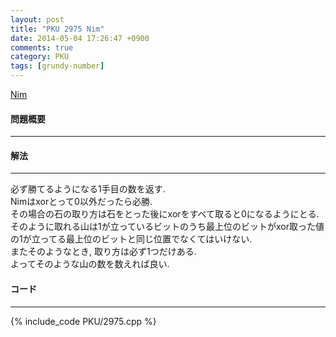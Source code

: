 ```yaml
---
layout: post
title: "PKU 2975 Nim"
date: 2014-05-04 17:26:47 +0900
comments: true
category: PKU
tags: [grundy-number]
---
```


[Nim](http://poj.org/problem?id=2975)

#### 問題概要

****

#### 解法

****

必ず勝てるようになる1手目の数を返す.  
Nimはxorとって0以外だったら必勝.  
その場合の石の取り方は石をとった後にxorをすべて取ると0になるようにとる.  
そのように取れる山は1が立っているビットのうち最上位のビットがxor取った値の1が立ってる最上位のビットと同じ位置でなくてはいけない.  
またそのようなとき, 取り方は必ず1つだけある.  
よってそのような山の数を数えれば良い.  

#### コード

****

{% include_code PKU/2975.cpp %}

